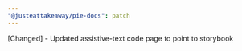 ```yaml
---
"@justeattakeaway/pie-docs": patch
---
```


[Changed] - Updated assistive-text code page to point to storybook
